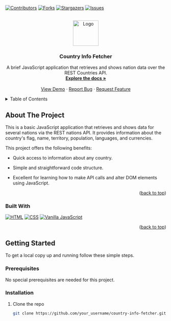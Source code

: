 [![Contributors][contributors-shield]][contributors-url]
[![Forks][forks-shield]][forks-url]
[![Stargazers][stars-shield]][stars-url]
[![Issues][issues-shield]][issues-url]

[contributors-shield]: https://img.shields.io/github/contributors/ytrbi/country-info-api.svg?style=for-the-badge
[contributors-url]: https://github.com/ytrbi/country-info-api/graphs/contributors
[forks-shield]: https://img.shields.io/github/forks/ytrbi/country-info-api.svg?style=for-the-badge
[forks-url]: https://github.com/ytrbi/country-info-api/network/members
[stars-shield]: https://img.shields.io/github/stars/ytrbi/country-info-api.svg?style=for-the-badge
[stars-url]: https://github.com/ytrbi/country-info-api/stargazers
[issues-shield]: https://img.shields.io/github/issues/ytrbi/country-info-api.svg?style=for-the-badge
[issues-url]: https://github.com/ytrbi/country-info-api/issues
[linkedin-shield]: https://img.shields.io/badge/LinkedIn-0077B5?style=for-the-badge&logo=linkedin&logoColor=white



<br />
<div align="center">
  <a href="https://github.com/ytrbi/country-info-api">
    <img src="https://avatars.githubusercontent.com/u/151997489?v=4" alt="Logo" width="80" height="80">
  </a>

  <h3 align="center">Country Info Fetcher</h3>

  <p align="center">
    A brief JavaScript application that retrieves and shows nation data over the REST Countries API.
    <br />
    <a href="https://github.com/your_username/country-info-fetcher"><strong>Explore the docs »</strong></a>
    <br />
    <br />
    <a href="https://github.com/your_username/country-info-fetcher">View Demo</a>
    ·
    <a href="https://github.com/your_username/country-info-fetcher/issues/new?labels=bug&template=bug-report---.md">Report Bug</a>
    ·
    <a href="https://github.com/your_username/country-info-fetcher/issues/new?labels=enhancement&template=feature-request---.md">Request Feature</a>
  </p>
</div>

<details>
  <summary>Table of Contents</summary>
  <ol>
    <li>
      <a href="#about-the-project">About The Project</a>
      <ul>
        <li><a href="#built-with">Built With</a></li>
      </ul>
    </li>
    <li>
      <a href="#getting-started">Getting Started</a>
      <ul>
        <li><a href="#prerequisites">Prerequisites</a></li>
        <li><a href="#installation">Installation</a></li>
      </ul>
    </li>
    <li><a href="#usage">Usage</a></li>
    <li><a href="#roadmap">Roadmap</a></li>
    <li><a href="#contributing">Contributing</a></li>
    <li><a href="#license">License</a></li>
    <li><a href="#contact">Contact</a></li>
    <li><a href="#acknowledgments">Acknowledgments</a></li>
  </ol>
</details>

## About The Project

This is a basic JavaScript application that retrieves and shows data for several nations via the REST nations API. It provides information about the country's flag, name, territory, population, languages, and currencies.

This project offers the following benefits: 
* Quick access to information about any country.
   
* Simple and straightforward code structure. 
  
* Excellent for learning how to make API calls and alter DOM elements using JavaScript.


<p align="right">(<a href="#readme-top">back to top</a>)</p>

### Built With
[![HTML](https://img.shields.io/badge/HTML-239120?style=for-the-badge&logo=html5&logoColor=white&color=2b2d42)](https://developer.mozilla.org/en-US/docs/Web/HTML) [![CSS](https://img.shields.io/badge/CSS-239120?style=for-the-badge&logo=css3&logoColor=white&color=2b2d42)](https://developer.mozilla.org/en-US/docs/Web/CSS) [![Vanilla JavaScript](https://img.shields.io/badge/JavaScript-323330?style=for-the-badge&logo=javascript&logoColor=F7DF1E&color=2b2d42)](https://developer.mozilla.org/en-US/docs/Web/JavaScript)


<p align="right">(<a href="#readme-top">back to top</a>)</p>

## Getting Started

To get a local copy up and running follow these simple steps.

### Prerequisites

No special prerequisites are needed for this project.

### Installation

1. Clone the repo
   ```sh
   git clone https://github.com/your_username/country-info-fetcher.git
